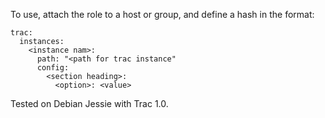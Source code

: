 To use, attach the role to a host or group, and define a hash in the format:

```
trac:
  instances:
    <instance nam>:
      path: "<path for trac instance"
      config:
        <section heading>:
          <option>: <value>
```

Tested on Debian Jessie with Trac 1.0.
